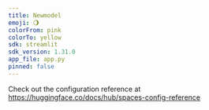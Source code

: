 ```yaml
---
title: Newmodel
emoji: 🌖
colorFrom: pink
colorTo: yellow
sdk: streamlit
sdk_version: 1.31.0
app_file: app.py
pinned: false
---
```


Check out the configuration reference at https://huggingface.co/docs/hub/spaces-config-reference
